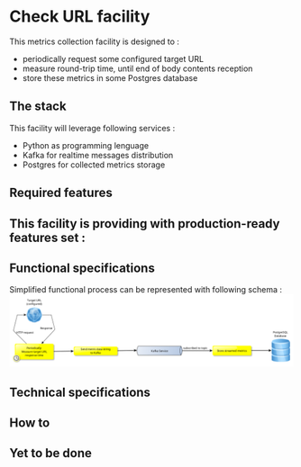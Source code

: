 # Check URL facility

This metrics collection facility is designed to : 
- periodically request some configured target URL
- measure round-trip time, until end of body contents reception
- store these metrics in some Postgres database

## The stack
This facility will leverage following services :
- Python as programming lenguage
- Kafka for realtime messages distribution
- Postgres for collected metrics storage

## Required features
This facility is providing with production-ready features set :
-  
## Functional specifications
Simplified functional process can be represented with following schema :
![Simplified functional](assets/aiven_url_check_functional.png)
## Technical specifications

## How to

## Yet to be done